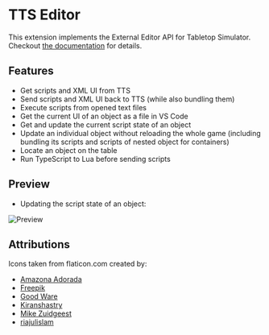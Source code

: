 # TTS Editor

This extension implements the External Editor API for Tabletop Simulator.
Checkout [the documentation](https://sebaestschjin.github.io/tts-tools/editor/latest) for details.

## Features

- Get scripts and XML UI from TTS
- Send scripts and XML UI back to TTS (while also bundling them)
- Execute scripts from opened text files
- Get the current UI of an object as a file in VS Code
- Get and update the current script state of an object
- Update an individual object without reloading the whole game (including bundling its scripts and scripts of nested object for containers)
- Locate an object on the table
- Run TypeScript to Lua before sending scripts

## Preview

- Updating the script state of an object:

<img src="https://raw.githubusercontent.com/Sebaestschjin/tts-tools/master/packages/tts-editor/media/update-state.gif" alt="Preview"/>

## Attributions

Icons taken from flaticon.com created by:

- <a href="https://www.flaticon.com/authors/amazona-adorada">Amazona Adorada</a>
- <a href="https://www.flaticon.com/authors/freepik">Freepik</a>
- <a href="https://www.flaticon.com/authors/good-ware">Good Ware</a>
- <a href="https://www.flaticon.com/authors/kiranshastry">Kiranshastry</a>
- <a href="https://www.flaticon.com/authors/mike-zuidgeest">Mike Zuidgeest</a>
- <a href="https://www.flaticon.com/authors/riajulislam">riajulislam</a>
